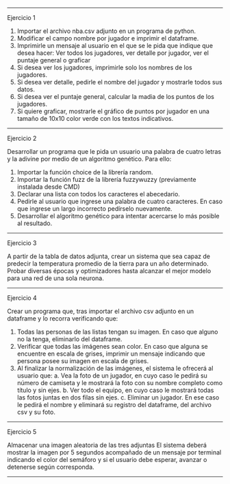 ------------------------------------------------------------------------------
Ejercicio 1

1. Importar el archivo nba.csv adjunto en un programa de python.
2. Modificar el campo nombre por jugador e imprimir el dataframe.
3. Imprimirle un mensaje al usuario en el que se le pida que indique que desea hacer: Ver todos los jugadores, ver detalle por jugador,  ver el puntaje general o graficar
4. Si desea ver los jugadores, imprimirle solo los nombres de los jugadores.
5. Si desea ver detalle, pedirle el nombre del jugador y mostrarle todos sus datos.
6. Si desea ver el puntaje general, calcular la madia de los puntos de los jugadores.
7. Si quiere graficar, mostrarle el gráfico de puntos por jugador en una tamaño de 10x10 color verde con los textos indicativos.

------------------------------------------------------------------------------
Ejercicio 2

Desarrollar un programa que le pida un usuario una palabra de cuatro letras y la adivine por medio de un algoritmo genético. Para ello:

1. Importar la función choice de la librería random.
2. Importar la función fuzz de la librería fuzzywuzzy (previamente instalada desde CMD)
3. Declarar una lista con todos los caracteres el abecedario.
4. Pedirle al usuario que ingrese una palabra de cuatro caracteres. En caso que ingrese un largo incorrecto pedírselo nuevamente.
5. Desarrollar el algoritmo genético para intentar acercarse lo más posible al resultado.

------------------------------------------------------------------------------
Ejercicio 3

A partir de la tabla de datos adjunta, crear un sistema que sea capaz de predecir la temperatura promedio de la tierra para un año determinado.
Probar diversas  épocas y optimizadores  hasta alcanzar el mejor modelo para una red de una sola neurona.

------------------------------------------------------------------------------
Ejercicio 4

Crear un programa que, tras importar el archivo csv adjunto en un dataframe y lo recorra verificando que:
1. Todas las personas de las listas tengan su imagen. En caso que alguno no la tenga, eliminarlo del dataframe.
2. Verificar que todas las imágenes sean color. En caso que alguna se encuentre en escala de grises, imprimir un mensaje indicando que persona posee su imagen en escala de grises.
4. Al finalizar la normalización de las imágenes, el sistema le ofrecerá al usuario que:
 a. Vea la foto de un jugador, en cuyo caso le pedirá su número de camiseta y le mostrará la foto con su nombre completo como título y sin ejes.
 b. Ver todo el equipo, en cuyo caso le mostrará todas las fotos juntas en dos filas sin ejes.
c. Eliminar un jugador. En ese caso le pedirá el nombre y eliminará su registro del dataframe, del archivo csv y su foto.

------------------------------------------------------------------------------
Ejercicio 5

Almacenar una imagen aleatoria de las tres adjuntas
El sistema deberá mostrar la imagen por 5 segundos acompañado de un mensaje por terminal indicando el color del semáforo y si el usuario debe esperar, avanzar o detenerse según corresponda.

------------------------------------------------------------------------------